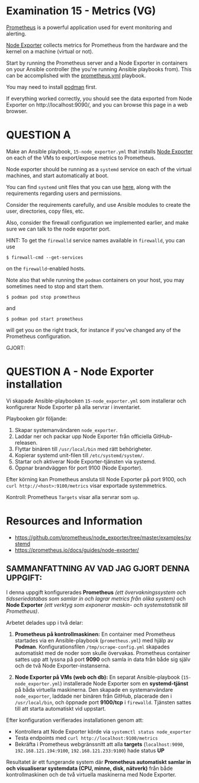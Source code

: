 # Examination 15 - Metrics (VG)

[Prometheus](https://prometheus.io/) is a powerful application used for event monitoring and alerting.

[Node Exporter](https://prometheus.io/docs/guides/node-exporter/) collects metrics for Prometheus from
the hardware and the kernel on a machine (virtual or not).

Start by running the Prometheus server and a Node Exporter in containers on your Ansible controller
(the you're running Ansible playbooks from). This can be accomplished with the [prometheus.yml](prometheus.yml)
playbook.

You may need to install [podman](https://podman.io/docs/installation) first.

If everything worked correctly, you should see the data exported from Node Exporter on http://localhost:9090/,
and you can browse this page in a web browser.

# QUESTION A

Make an Ansible playbook, `15-node_exporter.yml` that installs [Node Exporter](https://prometheus.io/download/#node_exporter)
on each of the VMs to export/expose metrics to Prometheus.

Node exporter should be running as a `systemd` service on each of the virtual machines, and
start automatically at boot.

You can find `systemd` unit files that you can use [here](https://github.com/prometheus/node_exporter/tree/master/examples/systemd), along with the requirements regarding users and permissions.

Consider the requirements carefully, and use Ansible modules to create the user, directories, copy files,
etc.

Also, consider the firewall configuration we implemented earlier, and make sure we can talk to the node
exporter port.

HINT: To get the `firewalld` service names available in `firewalld`, you can use

    $ firewall-cmd --get-services

on the `firewalld`-enabled hosts.

Note also that while running the `podman` containers on your host, you may sometimes need to stop and
start them.

    $ podman pod stop prometheus

and

    $ podman pod start prometheus

will get you on the right track, for instance if you've changed any of the Prometheus configuration.

GJORT:

# QUESTION A - Node Exporter installation

Vi skapade Ansible-playbooken `15-node_exporter.yml` som installerar och konfigurerar Node Exporter på alla servrar i inventariet. 

Playbooken gör följande:

1. Skapar systemanvändaren `node_exporter`.
2. Laddar ner och packar upp Node Exporter från officiella GitHub-releasen.
3. Flyttar binären till `/usr/local/bin` med rätt behörigheter.
4. Kopierar systemd unit-filen till `/etc/systemd/system/`.
5. Startar och aktiverar Node Exporter-tjänsten via systemd.
6. Öppnar brandväggen för port 9100 (Node Exporter).

Efter körning kan Prometheus ansluta till Node Exporter på port 9100, och `curl http://<host>:9100/metrics` visar exportade systemmetrics.  

Kontroll: Prometheus `Targets` visar alla servrar som `up`.




# Resources and Information

* https://github.com/prometheus/node_exporter/tree/master/examples/systemd
* https://prometheus.io/docs/guides/node-exporter/

## SAMMANFATTNING AV VAD JAG GJORT DENNA UPPGIFT: 


I denna uppgift konfigurerades **Prometheus** *(ett övervakningssystem och tidsseriedatabas som samlar in och lagrar metrics från olika system)* och **Node Exporter** *(ett verktyg som exponerar maskin- och systemstatistik till Prometheus)*.

Arbetet delades upp i två delar:

1. **Prometheus på kontrollmaskinen:**
   En container med Prometheus startades via en Ansible-playbook (`prometheus.yml`) med hjälp av **Podman**.
   Konfigurationsfilen `/tmp/scrape-config.yml` skapades automatiskt med de noder som skulle övervakas.
   Prometheus container sattes upp att lyssna på port **9090** och samla in data från både sig själv och de två Node Exporter-instanserna.

2. **Node Exporter på VMs (web och db):**
   En separat Ansible-playbook (`15-node_exporter.yml`) installerade Node Exporter som en **systemd-tjänst** på båda virtuella maskinerna.
   Den skapade en systemanvändare `node_exporter`, laddade ner binären från GitHub, placerade den i `/usr/local/bin`, och öppnade port **9100/tcp** i `firewalld`.
   Tjänsten sattes till att starta automatiskt vid uppstart.

Efter konfiguration verifierades installationen genom att:

* Kontrollera att Node Exporter körde via `systemctl status node_exporter`
* Testa endpoints med `curl http://localhost:9100/metrics`
* Bekräfta i Prometheus webgränssnitt att alla **targets** (`localhost:9090`, `192.168.121.194:9100`, `192.168.121.233:9100`) hade status **UP**

Resultatet är ett fungerande system där **Prometheus automatiskt samlar in och visualiserar systemdata (CPU, minne, disk, nätverk)** från både kontrollmaskinen och de två virtuella maskinerna med Node Exporter.


